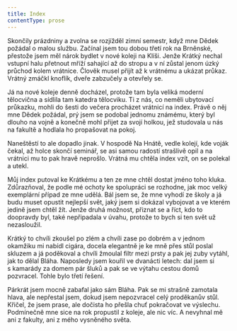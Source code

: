 ```yaml
---
title: Index
contentType: prose
---
```


Skončily prázdniny a zvolna se rozjížděl zimní semestr, když mne Dědek požádal o malou službu. Začínal jsem tou dobou třetí rok na Brněnské, přestože jsem měl nárok bydlet v nové koleji na Klíši. Jenže Krátký nechal vstupní halu přetnout mříží sahající až do stropu a v ní zůstal jenom úzký průchod kolem vrátnice. Člověk musel přijít až k vrátnému a ukázat průkaz. Vrátný zmáčkl knoflík, dveře zabzučely a otevřely se.

Já na nové koleje denně docházel, protože tam byla veliká moderní tělocvična a sídlila tam katedra tělocviku. Ti z nás, co neměli ubytovací průkazku, mohli do šesti do večera procházet vrátnicí na index. Právě o něj mne Dědek požádal, prý jsem se podobal jednomu známému, který byl dlouho na vojně a konečně mohl přijet za svojí holkou, jež studovala u nás na fakultě a hodlala ho propašovat na pokoj.

Naneštěstí to ale dopadlo jinak. V hospodě Na Hnátě, vedle kolejí, kde voják čekal, až holce skončí seminář, se asi samou radostí strašlivě opil a na vrátnici mu to pak hravě neprošlo. Vrátná mu chtěla index vzít, on se polekal a utekl.

Můj index putoval ke Krátkému a ten ze mne chtěl dostat jméno toho kluka. Zdůrazňoval, že podle mé ochoty ke spolupráci se rozhodne, jak moc velký exemplární případ ze mne udělá. Bál jsem se, že mne vyhodí ze školy a já budu muset opustit nejlepší svět, jaký jsem si dokázal vybojovat a ve kterém jedině jsem chtěl žít. Jenže druhá možnost, přiznat se a říct, kdo to doopravdy byl, také nepřipadala v úvahu, protože to bych si ten svět už nezasloužil.

Krátký to chvíli zkoušel po zlém a chvíli zase po dobrém a v jednom okamžiku mi nabídl cigára, docela elegantně je ke mně přes stůl poslal skluzem a já poděkoval a chvíli žmoulal filtr mezi prsty a pak jej zuby vytáhl, jak to dělal Bláha. Naposledy jsem kouřil ve dvanácti letech: dal jsem si s kamarády za domem pár šluků a pak se ve výtahu cestou domů pozvracel. Tohle bylo třetí řešení.

Párkrát jsem mocně zabafal jako sám Bláha. Pak se mi strašně zamotala hlava, ale nepřestal jsem, dokud jsem nepozvracel celý proděkanův stůl. Křičel, že jsem prase, ale dočista ho přešla chuť pokračovat ve výslechu. Podmínečně mne sice na rok propustil z koleje, ale nic víc. A nevyhnal mě ani z fakulty, ani z mého vysněného světa.
